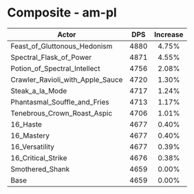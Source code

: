 # Composite - am-pl
| Actor | DPS | Increase |
|---|:---:|:---:|
|Feast_of_Gluttonous_Hedonism|4880|4.75%|
|Spectral_Flask_of_Power|4871|4.55%|
|Potion_of_Spectral_Intellect|4756|2.08%|
|Crawler_Ravioli_with_Apple_Sauce|4720|1.30%|
|Steak_a_la_Mode|4717|1.24%|
|Phantasmal_Souffle_and_Fries|4713|1.17%|
|Tenebrous_Crown_Roast_Aspic|4706|1.01%|
|16_Haste|4677|0.40%|
|16_Mastery|4677|0.40%|
|16_Versatility|4677|0.39%|
|16_Critical_Strike|4676|0.38%|
|Smothered_Shank|4659|0.00%|
|Base|4659|0.00%|
